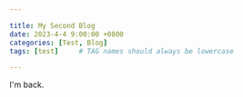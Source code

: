 ```yaml
---

title: My Second Blog
date: 2023-4-4 9:00:00 +0800
categories: [Test, Blog]
tags: [test]     # TAG names should always be lowercase

---
```

I'm back.

